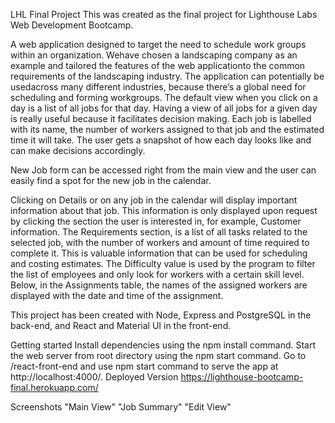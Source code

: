 LHL Final Project
This was created as the final project for Lighthouse Labs Web Development Bootcamp.

A web application designed to target the need to schedule work groups within an organization. Wehave chosen a landscaping company as an example and tailored the features of the web applicationto the common requirements of the landscaping industry. The application can potentially be usedacross many different industries, because there’s a global need for scheduling and forming workgroups. The default view when you click on a day is a list of all jobs for that day. Having a view of all jobs for a given day is really useful because it facilitates decision making. Each job is labelled with its name, the number of workers assigned to that job and the estimated time it will take. The user gets a snapshot of how each day looks like and can make decisions accordingly.

New Job form can be accessed right from the main view and the user can easily find a spot for the new job in the calendar.

Clicking on Details or on any job in the calendar will display important information about that job. This information is only displayed upon request by clicking the section the user is interested in, for example, Customer information. The Requirements section, is a list of all tasks related to the selected job, with the number of workers and amount of time required to complete it. This is valuable information that can be used for scheduling and costing estimates. The Difficulty value is used by the program to filter the list of employees and only look for workers with a certain skill level. Below, in the Assignments table, the names of the assigned workers are displayed with the date and time of the assignment.

This project has been created with Node, Express and PostgreSQL in the back-end, and React and Material UI in the front-end.

Getting started
Install dependencies using the npm install command.
Start the web server from root directory using the npm start command.
Go to /react-front-end and use npm start command to serve the app at http://localhost:4000/.
Deployed Version
https://lighthouse-bootcamp-final.herokuapp.com/

Screenshots
"Main View" "Job Summary" "Edit View"

